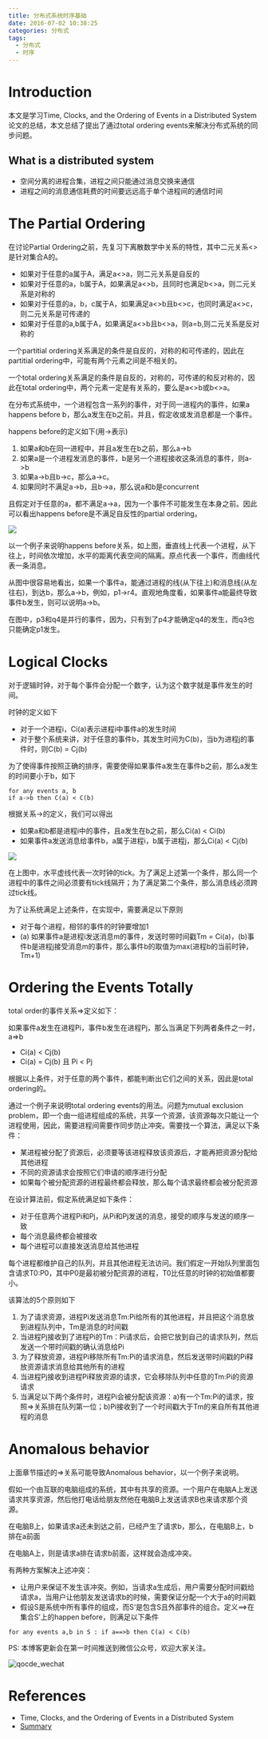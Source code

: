 ```yaml
---
title: 分布式系统时序基础
date: 2016-07-02 10:38:25
categories: 分布式
tags:
  - 分布式
  - 时序
---
```


# Introduction

本文是学习Time, Clocks, and the Ordering of Events in a Distributed System论文的总结，本文总结了提出了通过total ordering events来解决分布式系统的同步问题。

## What is a distributed system

- 空间分离的进程合集，进程之间只能通过消息交换来通信
- 进程之间的消息通信耗费的时间要远远高于单个进程间的通信时间

# The Partial Ordering

在讨论Partial Ordering之前，先复习下离散数学中关系的特性，其中二元关系<>是针对集合A的。

- 如果对于任意的a属于A，满足a<>a，则二元关系是自反的
- 如果对于任意的a，b属于A，如果满足a<>b，且同时也满足b<>a，则二元关系是对称的
- 如果对于任意的a，b，c属于A，如果满足a<>b且b<>c，也同时满足a<>c，则二元关系是可传递的
- 如果对于任意的a,b属于A，如果满足a<>b且b<>a，则a=b,则二元关系是反对称的

一个partitial ordering关系满足的条件是自反的，对称的和可传递的，因此在partitial ordering中，可能有两个元素之间是不相关的。

一个total ordering关系满足的条件是自反的，对称的，可传递的和反对称的，因此在total ordering中，两个元素一定是有关系的，要么是a<>b或b<>a。

在分布式系统中，一个进程包含一系列的事件，对于同一进程内的事件，如果a happens before b，那么a发生在b之前。并且，假定收或发消息都是一个事件。

happens before的定义如下(用->表示)

1. 如果a和b在同一进程中，并且a发生在b之前，那么a->b
2. 如果a是一个进程发消息的事件，b是另一个进程接收这条消息的事件，则a->b
3. 如果a->b且b->c，那么a->c。
4. 如果同时不满足a->b，且b->a，那么说a和b是concurrent

且假定对于任意的a，都不满足a->a，因为一个事件不可能发生在本身之前。因此可以看出happens before是不满足自反性的partial ordering。

![](http://o8m1nd933.bkt.clouddn.com/blog/time-clock/happens_before.png)

以一个例子来说明happens before关系，如上图，垂直线上代表一个进程，从下往上，时间依次增加，水平的距离代表空间的隔离。原点代表一个事件，而曲线代表一条消息。

从图中很容易地看出，如果一个事件a，能通过进程的线(从下往上)和消息线(从左往右)，到达b，那么a->b，例如，p1->r4。直观地角度看，如果事件a能最终导致事件b发生，则可以说明a->b。

在图中，p3和q4是并行的事件，因为，只有到了p4才能确定q4的发生，而q3也只能确定p1发生。

# Logical Clocks

对于逻辑时钟，对于每个事件会分配一个数字，认为这个数字就是事件发生的时间。

时钟的定义如下

- 对于一个进程i，Ci(a)表示进程i中事件a的发生时间
- 对于整个系统来讲，对于任意的事件b，其发生时间为C(b)，当b为进程j的事件时，则C(b) = Cj(b)

为了使得事件按照正确的排序，需要使得如果事件a发生在事件b之前，那么a发生的时间要小于b，如下

```
for any events a, b
if a->b then C(a) < C(b)
```
根据关系->的定义，我们可以得出

- 如果a和b都是进程i中的事件，且a发生在b之前，那么Ci(a) < Ci(b)
- 如果事件a发送消息给事件b，a属于进程i，b属于进程j，那么Ci(a) < Cj(b)

![](http://o8m1nd933.bkt.clouddn.com/blog/time-clock/logical_time.png)

在上图中，水平虚线代表一次时钟的tick。为了满足上述第一个条件，那么同一个进程中的事件之间必须要有tick线隔开；为了满足第二个条件，那么消息线必须跨过tick线。

为了让系统满足上述条件，在实现中，需要满足以下原则

- 对于每个进程，相邻的事件的时钟要增加1
- (a) 如果事件a是进程i发送消息m的事件，发送时带时间戳Tm = Ci(a)，(b)事件b是进程j接受消息m的事件，那么事件b的取值为max(进程b的当前时钟，Tm+1)

# Ordering the Events Totally

total order的事件关系=>定义如下：

如果事件a发生在进程Pi，事件b发生在进程Pj，那么当满足下列两者条件之一时，a=>b

- Ci(a) < Cj(b)
- Ci(a) = Cj(b) 且 Pi < Pj

根据以上条件，对于任意的两个事件，都能判断出它们之间的关系，因此是total ordering的。

通过一个例子来说明total ordering events的用法。问题为mutual exclusion problem，即一个由一组进程组成的系统，共享一个资源，该资源每次只能让一个进程使用，因此，需要进程间需要作同步防止冲突。需要找一个算法，满足以下条件：

- 某进程被分配了资源后，必须要等该进程释放该资源后，才能再把资源分配给其他进程
- 不同的资源请求会按照它们申请的顺序进行分配
- 如果每个被分配资源的进程最终都会释放，那么每个请求最终都会被分配资源

在设计算法前，假定系统满足如下条件：

- 对于任意两个进程Pi和Pj，从Pi和Pj发送的消息，接受的顺序与发送的顺序一致
- 每个消息最终都会被接收
- 每个进程可以直接发送消息给其他进程

每个进程都维护自己的队列，并且其他进程无法访问。我们假定一开始队列里面包含请求T0:P0，其中P0是最初被分配资源的进程，T0比任意的时钟的初始值都要小。

该算法的5个原则如下

1. 为了请求资源，进程Pi发送消息Tm:Pi给所有的其他进程，并且把这个消息放到进程队列中，Tm是消息的时间戳
2. 当进程Pj接收到了进程Pi的Tm：Pi请求后，会把它放到自己的请求队列，然后发送一个带时间戳的确认消息给Pi
3. 为了释放资源，进程Pi移除所有Tm:Pi的请求消息，然后发送带时间戳的Pi释放资源请求消息给其他所有的进程
4. 当进程Pj接收到进程Pi释放资源的请求，它会移除队列中任意的Tm:Pi的资源请求
5. 当满足以下两个条件时，进程Pi会被分配该资源：a)有一个Tm:Pi的请求，按照=>关系排在队列第一位；b)Pi接收到了一个时间戳大于Tm的来自所有其他进程的消息

# Anomalous behavior

上面章节描述的=>关系可能导致Anomalous behavior，以一个例子来说明。

假如一个由互联的电脑组成的系统，其中有共享的资源。一个用户在电脑A上发送请求共享资源，然后他打电话给朋友然他在电脑B上发送请求B也来请求那个资源。

在电脑B上，如果请求a还未到达之前，已经产生了请求b，那么，在电脑B上，b排在a前面

在电脑A上，则是请求a排在请求b前面，这样就会造成冲突。

有两种方案解决上述冲突：

- 让用户来保证不发生该冲突。例如，当请求a生成后，用户需要分配时间戳给请求a，当用户让他朋友发送请求b的时候，需要保证分配一个大于a的时间戳
- 假设S是系统中所有事件的组成，而S‘是包含S且外部事件的组合。定义==>在集合S’上的happen before，则满足以下条件

```
for any events a,b in S : if a==>b then C(a) < C(b)
```

PS:
本博客更新会在第一时间推送到微信公众号，欢迎大家关注。

![qocde_wechat](http://o8m1nd933.bkt.clouddn.com/blog/qcode_wechat.jpg)

# References

- Time, Clocks, and the Ordering of Events in a Distributed System
- [Summary](http://www.ics.uci.edu/~cs230/reading/time.pdf)
